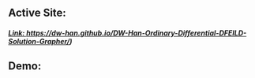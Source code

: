 ## Active Site:
##### [Link: ](https://dw-han.github.io/DW-Han-Ordinary-Differential-DFEILD-Solution-Grapher/)https://dw-han.github.io/DW-Han-Ordinary-Differential-DFEILD-Solution-Grapher/)

## Demo:
